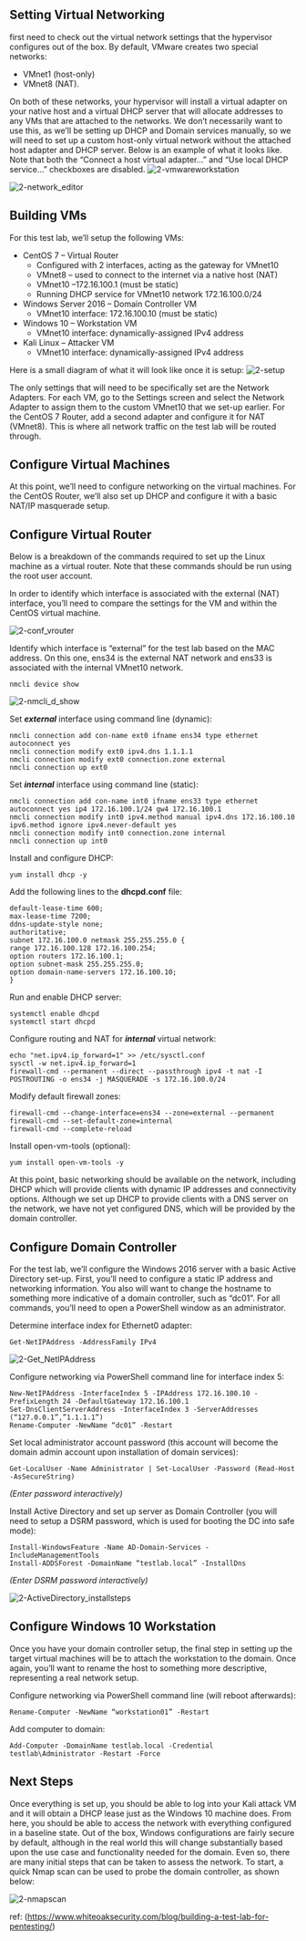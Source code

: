 ## Setting Virtual Networking
first need to check out the virtual network settings that the  hypervisor configures out of the box. By default, VMware creates two special networks: 
- VMnet1 (host-only) 
- VMnet8 (NAT). 

On both of these networks, your hypervisor will install a virtual adapter on your native host and a virtual DHCP server that will allocate addresses to any VMs that are attached to the networks. We don’t necessarily want to use this, as we’ll be setting up DHCP and Domain services manually, so we will need to set up a custom host-only virtual network without the attached host adapter and DHCP server. Below is an example of what it looks like. Note that both the “Connect a host virtual adapter…” and “Use local DHCP service…” checkboxes are disabled.
![2-vmwareworkstation](imgs/2-vmwareworkstation.png)


![2-network_editor](imgs/2-network_editor.png)


## Building VMs
For this test lab, we’ll setup the following VMs:

- CentOS 7 – Virtual Router
    - Configured with 2 interfaces, acting as the gateway for VMnet10
    - VMnet8 – used to connect to the internet via a native host (NAT)
    - VMnet10 –172.16.100.1 (must be static)
    - Running DHCP service for VMnet10 network 172.16.100.0/24
- Windows Server 2016 – Domain Controller VM
    - VMnet10 interface: 172.16.100.10 (must be static)
- Windows 10 – Workstation VM
    - VMnet10 interface: dynamically-assigned IPv4 address
- Kali Linux – Attacker VM
    - VMnet10 interface: dynamically-assigned IPv4 address

Here is a small diagram of what it will look like once it is setup:
![2-setup](imgs/2-setup.png)



The only settings that will need to be specifically set are the Network Adapters. For each VM, go to the Settings screen and select the Network Adapter to assign them to the custom VMnet10 that we set-up earlier. For the CentOS 7 Router, add a second adapter and configure it for NAT (VMnet8). This is where all network traffic on the test lab will be routed through.


## Configure Virtual Machines

At this point, we’ll need to configure networking on the virtual machines. For the CentOS Router, we’ll also set up DHCP and configure it with a basic NAT/IP masquerade setup.

## Configure Virtual Router

Below is a breakdown of the commands required to set up the Linux machine as a virtual router. Note that these commands should be run using the root user account.

In order to identify which interface is associated with the external (NAT) interface, you’ll need to compare the settings for the VM and within the CentOS virtual machine.

![2-conf_vrouter](imgs/2-conf_vrouter.png)



Identify which interface is “external” for the test lab based on the MAC address. On this one, ens34 is the external NAT network and ens33 is associated with the internal VMnet10 network.

```
nmcli device show
```
![2-nmcli_d_show](imgs/2-nmcli_d_show.png)


Set ***external*** interface using command line (dynamic):

```
nmcli connection add con-name ext0 ifname ens34 type ethernet autoconnect yes
nmcli connection modify ext0 ipv4.dns 1.1.1.1
nmcli connection modify ext0 connection.zone external
nmcli connection up ext0
```

Set ***internal*** interface using command line (static):

```
nmcli connection add con-name int0 ifname ens33 type ethernet autoconnect yes ip4 172.16.100.1/24 gw4 172.16.100.1
nmcli connection modify int0 ipv4.method manual ipv4.dns 172.16.100.10 ipv6.method ignore ipv4.never-default yes
nmcli connection modify int0 connection.zone internal
nmcli connection up int0
```

Install and configure DHCP:

```
yum install dhcp -y
```

Add the following lines to the **dhcpd.conf** file:

```
default-lease-time 600;
max-lease-time 7200;
ddns-update-style none;
authoritative;
subnet 172.16.100.0 netmask 255.255.255.0 {
range 172.16.100.128 172.16.100.254;
option routers 172.16.100.1;
option subnet-mask 255.255.255.0;
option domain-name-servers 172.16.100.10;
}
```

Run and enable DHCP server:

```
systemctl enable dhcpd
systemctl start dhcpd
```

Configure routing and NAT for ***internal*** virtual network:

```
echo "net.ipv4.ip_forward=1" >> /etc/sysctl.conf
sysctl -w net.ipv4.ip_forward=1
firewall-cmd --permanent --direct --passthrough ipv4 -t nat -I POSTROUTING -o ens34 -j MASQUERADE -s 172.16.100.0/24
```

Modify default firewall zones:

```
firewall-cmd --change-interface=ens34 --zone=external --permanent
firewall-cmd --set-default-zone=internal
firewall-cmd --complete-reload
```

Install open-vm-tools (optional):

```
yum install open-vm-tools -y
```


At this point, basic networking should be available on the network, including DHCP which will provide clients with dynamic IP addresses and connectivity options. Although we set up DHCP to provide clients with a DNS server on the network, we have not yet configured DNS, which will be provided by the domain controller.


## Configure Domain Controller
For the test lab, we’ll configure the Windows 2016 server with a basic Active Directory set-up. First, you’ll need to configure a static IP address and networking information. You also will want to change the hostname to something more indicative of a domain controller, such as “dc01”. For all commands, you’ll need to open a PowerShell window as an administrator.

Determine interface index for Ethernet0 adapter:

```
Get-NetIPAddress -AddressFamily IPv4
```

![2-Get_NetIPAddress](imgs/2-Get_NetIPAddress.png)


Configure networking via PowerShell command line for interface index 5:

```
New-NetIPAddress -InterfaceIndex 5 -IPAddress 172.16.100.10 -PrefixLength 24 -DefaultGateway 172.16.100.1
Set-DnsClientServerAddress -InterfaceIndex 3 -ServerAddresses (“127.0.0.1”,”1.1.1.1”)
Rename-Computer -NewName “dc01” -Restart
```

Set local administrator account password (this account will become the domain admin account upon installation of domain services):

```
Get-LocalUser -Name Administrator | Set-LocalUser -Password (Read-Host -AsSecureString)
```

*(Enter password interactively)*

Install Active Directory and set up server as Domain Controller (you will need to setup a DSRM password, which is used for booting the DC into safe mode):

```
Install-WindowsFeature -Name AD-Domain-Services -IncludeManagementTools
Install-ADDSForest -DomainName “testlab.local” -InstallDns
```

*(Enter DSRM password interactively)*

![2-ActiveDirectory_installsteps](imgs/2-ActiveDirectory_installsteps.png)


## Configure Windows 10 Workstation

Once you have your domain controller setup, the final step in setting up the target virtual machines will be to attach the workstation to the domain. Once again, you’ll want to rename the host to something more descriptive, representing a real network setup.

Configure networking via PowerShell command line (will reboot afterwards):

```
Rename-Computer -NewName “workstation01” -Restart
```

Add computer to domain:

```
Add-Computer -DomainName testlab.local -Credential testlab\Administrator -Restart -Force
```


## Next Steps

Once everything is set up, you should be able to log into your Kali attack VM and it will obtain a DHCP lease just as the Windows 10 machine does. From here, you should be able to access the network with everything configured in a baseline state. Out of the box, Windows configurations are fairly secure by default, although in the real world this will change substantially based upon the use case and functionality needed for the domain. Even so, there are many initial steps that can be taken to assess the network. To start, a quick Nmap scan can be used to probe the domain controller, as shown below:

![2-nmapscan](imgs/2-nmapscan.png)





ref: (https://www.whiteoaksecurity.com/blog/building-a-test-lab-for-pentesting/)
